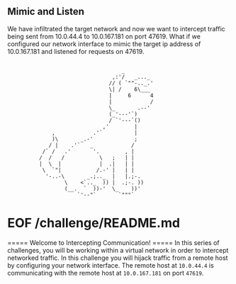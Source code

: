 ## Mimic and Listen 


We have infiltrated the target network and now we want to intercept traffic being sent from 10.0.44.4 to 10.0.167.181 on port 47619. What if we configured our network interface to mimic the target ip address of 10.0.167.181 and listened for requests on 47619.

```

                                    _
                                 ,:'/   _..._
                                // ( `""-.._.'
                                \| /    6\___
                                |     6      4
                                |            /
                                \_       .--'
                                (_'---'`)
                                / `'---`()
                              ,'        |
              ,            .'`          |
              )\       _.-'             ;
             / |    .'`   _            /
           /` /   .'       '.        , |
          /  /   /           \   ;   | |
          |  \  |            |  .|   | |
           \  `"|           /.-' |   | |
            '-..-\       _.;.._  |   |.;-.
                  \    <`.._  )) |  .;-. ))
                  (__.  `  ))-'  \_    ))'
                      `'--"`       `"""`
```


# EOF /challenge/README.md

 
===== Welcome to Intercepting Communication! =====
In this series of challenges, you will be working within a virtual network in order to intercept networked traffic.
In this challenge you will hijack traffic from a remote host by configuring your network interface.
The remote host at `10.0.44.4` is communicating with the remote host at `10.0.167.181` on port `47619`.
